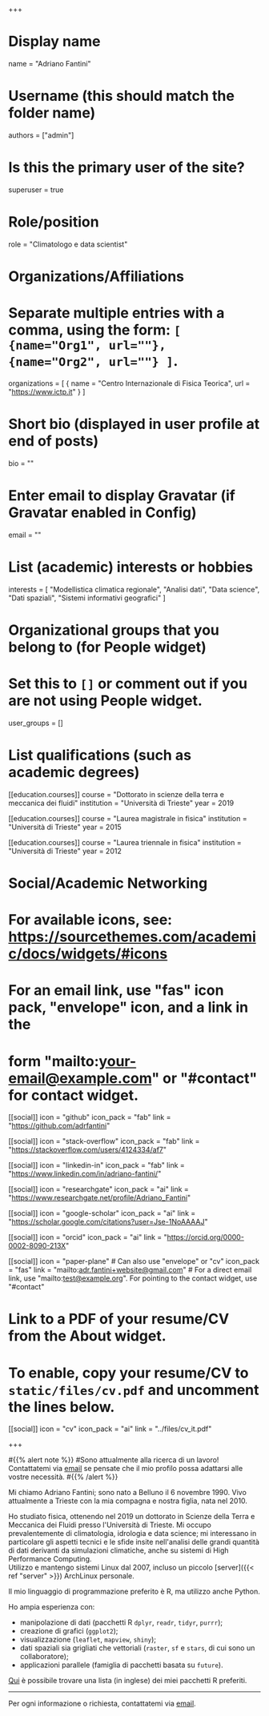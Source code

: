 +++
# Display name
name = "Adriano Fantini"

# Username (this should match the folder name)
authors = ["admin"]

# Is this the primary user of the site?
superuser = true

# Role/position
role = "Climatologo e data scientist"

# Organizations/Affiliations
#   Separate multiple entries with a comma, using the form: `[ {name="Org1", url=""}, {name="Org2", url=""} ]`.
organizations = [ { name = "Centro Internazionale di Fisica Teorica", url = "https://www.ictp.it" } ]

# Short bio (displayed in user profile at end of posts)
bio = ""

# Enter email to display Gravatar (if Gravatar enabled in Config)
email = ""

# List (academic) interests or hobbies
interests = [
  "Modellistica climatica regionale",
  "Analisi dati",
  "Data science",
  "Dati spaziali",
  "Sistemi informativi geografici"
]

# Organizational groups that you belong to (for People widget)
#   Set this to `[]` or comment out if you are not using People widget.
user_groups = []

# List qualifications (such as academic degrees)
[[education.courses]]
  course = "Dottorato in scienze della terra e meccanica dei fluidi"
  institution = "Università di Trieste"
  year = 2019

[[education.courses]]
  course = "Laurea magistrale in fisica"
  institution = "Università di Trieste"
  year = 2015

[[education.courses]]
  course = "Laurea triennale in fisica"
  institution = "Università di Trieste"
  year = 2012

# Social/Academic Networking
# For available icons, see: https://sourcethemes.com/academic/docs/widgets/#icons
#   For an email link, use "fas" icon pack, "envelope" icon, and a link in the
#   form "mailto:your-email@example.com" or "#contact" for contact widget.

[[social]]
  icon = "github"
  icon_pack = "fab"
  link = "https://github.com/adrfantini"
  
[[social]]
  icon = "stack-overflow"
  icon_pack = "fab"
  link = "https://stackoverflow.com/users/4124334/af7"
  
[[social]]
  icon = "linkedin-in"
  icon_pack = "fab"
  link = "https://www.linkedin.com/in/adriano-fantini/"
  
[[social]]
  icon = "researchgate"
  icon_pack = "ai"
  link = "https://www.researchgate.net/profile/Adriano_Fantini"

[[social]]
  icon = "google-scholar"
  icon_pack = "ai"
  link = "https://scholar.google.com/citations?user=Jse-1NoAAAAJ"
  
[[social]]
  icon = "orcid"
  icon_pack = "ai"
  link = "https://orcid.org/0000-0002-8090-213X"
  
[[social]]
  icon = "paper-plane" # Can also use "envelope" or "cv"
  icon_pack = "fas"
  link = "mailto:adr.fantini+website@gmail.com"  # For a direct email link, use "mailto:test@example.org". For pointing to the contact widget, use "#contact"

# Link to a PDF of your resume/CV from the About widget.
# To enable, copy your resume/CV to `static/files/cv.pdf` and uncomment the lines below.
[[social]]
  icon = "cv"
  icon_pack = "ai"
  link = "../files/cv_it.pdf"

+++

#{{% alert note %}}
#Sono attualmente alla ricerca di un lavoro! Contattatemi via [email](mailto:adr.fantini+website@gmail.com) se pensate che il mio profilo possa adattarsi alle vostre necessità.
#{{% /alert %}}

Mi chiamo Adriano Fantini; sono nato a Belluno il 6 novembre 1990. Vivo attualmente a Trieste con la mia compagna e nostra figlia, nata nel 2010.

Ho studiato fisica, ottenendo nel 2019 un dottorato in Scienze della Terra e Meccanica dei Fluidi presso l'Università di Trieste. Mi occupo prevalentemente di climatologia, idrologia e data science; mi interessano in particolare gli aspetti tecnici e le sfide insite nell'analisi delle grandi quantità di dati derivanti da simulazioni climatiche, anche su sistemi di High Performance Computing.  
Utilizzo e mantengo sistemi Linux dal 2007, incluso un piccolo [server]({{< ref "server" >}}) ArchLinux personale.

Il mio linguaggio di programmazione preferito è R, ma utilizzo anche Python. 
<!--Ho ampia esperienza con la manipolazione di dati (pacchetti R `dplyr`, `readr`, `tidyr`, `purrr`), la creazione di grafici (`ggplot2`) e la visualizzazione (`leaflet`, `mapview`, `shiny`). Utilizzo dati spaziali sia grigliati che vettoriali (`raster`, `sf` e `stars`, di cui sono un collaboratore), e ho costriuto svariate applicazioni parallele (principalmente tramite la famiglia di pacchetti basata su `future`).  -->
Ho ampia esperienza con:

- manipolazione di dati (pacchetti R `dplyr`, `readr`, `tidyr`, `purrr`);
- creazione di grafici (`ggplot2`);
- visualizzazione (`leaflet`, `mapview`, `shiny`);
- dati spaziali sia grigliati che vettoriali (`raster`, `sf` e `stars`, di cui sono un collaboratore);
- applicazioni parallele (famiglia di pacchetti basata su `future`).

[Qui](https://adrfantini.github.io/r-packages/) è possibile trovare una lista (in inglese) dei miei pacchetti R preferiti.

---

Per ogni informazione o richiesta, contattatemi via [email](mailto:adr.fantini+website@gmail.com).


